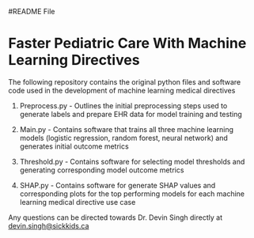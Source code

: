 #README File 

# Faster Pediatric Care With Machine Learning Directives

The following repository contains the original python files and software code used in the development of machine learning medical directives 
  
  1. Preprocess.py
    - Outlines the initial preprocessing steps used to generate labels and prepare EHR data for model training and testing
    
  2. Main.py 
    - Contains software that trains all three machine learning models (logistic regression, random forest, neural network) and generates initial outcome metrics
  
  3. Threshold.py
    - Contains software for selecting model thresholds and generating corresponding model outcome metrics
  
  4. SHAP.py 
    - Contains software for generate SHAP values and corresponding plots for the top performing models for each machine learning medical directive use case 
  
Any questions can be directed towards Dr. Devin Singh directly at devin.singh@sickkids.ca

